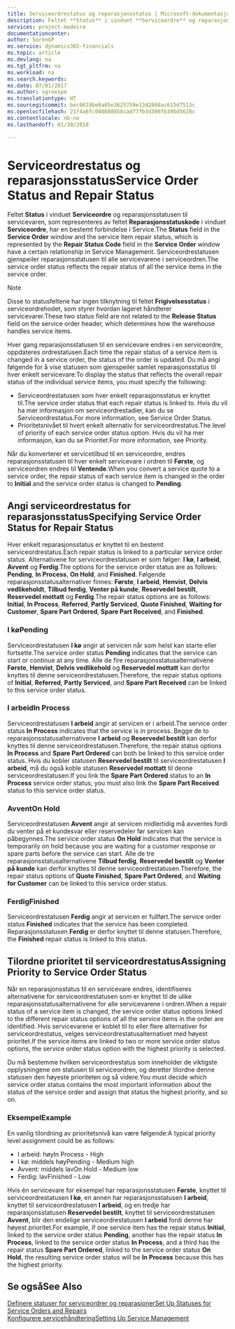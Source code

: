 ```yaml
---
title: Serviceordrestatus og reparasjonsstatus | Microsoft-dokumentasjon
description: Feltet **Status** i vinduet **Serviceordre** og reparasjonsstatusen til servicevaren, som representeres av feltet **Reparasjonsstatuskode** i vinduet **Serviceordre**, har en bestemt forbindelse i Service. Serviceordrestatusen gjenspeiler reparasjonsstatusen til alle servicevarene i serviceordren.
services: project-madeira
documentationcenter: 
author: SorenGP
ms.service: dynamics365-financials
ms.topic: article
ms.devlang: na
ms.tgt_pltfrm: na
ms.workload: na
ms.search.keywords: 
ms.date: 07/01/2017
ms.author: sgroespe
ms.translationtype: HT
ms.sourcegitcommit: bec0619be0a65e3625759e13d2866ac615d7513c
ms.openlocfilehash: 21f4a6fc048688858cad77fb3d306fb39bd5620c
ms.contentlocale: nb-no
ms.lasthandoff: 01/30/2018

---
```

# <a name="service-order-status-and-repair-status"></a><span data-ttu-id="3bb38-104">Serviceordrestatus og reparasjonsstatus</span><span class="sxs-lookup"><span data-stu-id="3bb38-104">Service Order Status and Repair Status</span></span>
<span data-ttu-id="3bb38-105">Feltet **Status** i vinduet **Serviceordre** og reparasjonsstatusen til servicevaren, som representeres av feltet **Reparasjonsstatuskode** i vinduet **Serviceordre**, har en bestemt forbindelse i Service.</span><span class="sxs-lookup"><span data-stu-id="3bb38-105">The **Status** field in the **Service Order** window and the service item repair status, which is represented by the **Repair Status Code** field in the **Service Order** window have a certain relationship in Service Management.</span></span> <span data-ttu-id="3bb38-106">Serviceordrestatusen gjenspeiler reparasjonsstatusen til alle servicevarene i serviceordren.</span><span class="sxs-lookup"><span data-stu-id="3bb38-106">The service order status reflects the repair status of all the service items in the service order.</span></span>  
  
> [!NOTE]  
>  <span data-ttu-id="3bb38-107">Disse to statusfeltene har ingen tilknytning til feltet **Frigivelsesstatus** i serviceordrehodet, som styrer hvordan lageret håndterer servicevarer.</span><span class="sxs-lookup"><span data-stu-id="3bb38-107">These two status field are not related to the **Release Status** field on the service order header, which determines how the warehouse handles service items.</span></span>  
  
 <span data-ttu-id="3bb38-108">Hver gang reparasjonsstatusen til en servicevare endres i en serviceordre, oppdateres ordrestatusen.</span><span class="sxs-lookup"><span data-stu-id="3bb38-108">Each time the repair status of a service item is changed in a service order, the status of the order is updated.</span></span> <span data-ttu-id="3bb38-109">Du må angi følgende for å vise statusen som gjenspeiler samlet reparasjonsstatus til hver enkelt servicevare:</span><span class="sxs-lookup"><span data-stu-id="3bb38-109">To display the status that reflects the overall repair status of the individual service items, you must specify the following:</span></span>  
  
* <span data-ttu-id="3bb38-110">Serviceordrestatusen som hver enkelt reparasjonsstatus er knyttet til.</span><span class="sxs-lookup"><span data-stu-id="3bb38-110">The service order status that each repair status is linked to.</span></span> <span data-ttu-id="3bb38-111">Hvis du vil ha mer informasjon om serviceordrestadier, kan du se Serviceordrestatus.</span><span class="sxs-lookup"><span data-stu-id="3bb38-111">For more information, see Service Order Status.</span></span>  
* <span data-ttu-id="3bb38-112">Prioritetsnivået til hvert enkelt alternativ for serviceordrestatus.</span><span class="sxs-lookup"><span data-stu-id="3bb38-112">The level of priority of each service order status option.</span></span> <span data-ttu-id="3bb38-113">Hvis du vil ha mer informasjon, kan du se Prioritet.</span><span class="sxs-lookup"><span data-stu-id="3bb38-113">For more information, see Priority.</span></span>  
  
 <span data-ttu-id="3bb38-114">Når du konverterer et servicetilbud til en serviceordre, endres reparasjonsstatusen til hver enkelt servicevare i ordren til **Første**, og serviceordren endres til **Ventende**.</span><span class="sxs-lookup"><span data-stu-id="3bb38-114">When you convert a service quote to a service order, the repair status of each service item is changed in the order to **Initial** and the service order status is changed to **Pending**.</span></span>  
  
## <a name="specifying-service-order-status-for-repair-status"></a><span data-ttu-id="3bb38-115">Angi serviceordrestatus for reparasjonsstatus</span><span class="sxs-lookup"><span data-stu-id="3bb38-115">Specifying Service Order Status for Repair Status</span></span>  
<span data-ttu-id="3bb38-116">Hver enkelt reparasjonsstatus er knyttet til en bestemt serviceordrestatus.</span><span class="sxs-lookup"><span data-stu-id="3bb38-116">Each repair status is linked to a particular service order status.</span></span> <span data-ttu-id="3bb38-117">Alternativene for serviceordrestatusen er som følger: **I kø**, **I arbeid**, **Avvent** og **Ferdig**.</span><span class="sxs-lookup"><span data-stu-id="3bb38-117">The options for the service order status are as follows: **Pending**, **In Process**, **On Hold**, and **Finished**.</span></span> <span data-ttu-id="3bb38-118">Følgende reparasjonsstatusalternativer finnes: **Første**, **I arbeid**, **Henvist**, **Delvis vedlikeholdt**, **Tilbud ferdig**, **Venter på kunde**, **Reservedel bestilt**, **Reservedel mottatt** og **Ferdig**.</span><span class="sxs-lookup"><span data-stu-id="3bb38-118">The repair status options are as follows: **Initial**, **In Process**, **Referred**, **Partly Serviced**, **Quote Finished**, **Waiting for Customer**, **Spare Part Ordered**, **Spare Part Received**, and **Finished**.</span></span>  
  
### <a name="pending"></a><span data-ttu-id="3bb38-119">I kø</span><span class="sxs-lookup"><span data-stu-id="3bb38-119">Pending</span></span>  
<span data-ttu-id="3bb38-120">Serviceordrestatusen **I kø** angir at servicen når som helst kan starte eller fortsette.</span><span class="sxs-lookup"><span data-stu-id="3bb38-120">The service order status **Pending** indicates that the service can start or continue at any time.</span></span> <span data-ttu-id="3bb38-121">Alle de fire reparasjonsstatusalternativene **Første**, **Henvist**, **Delvis vedlikehold** og **Reservedel mottatt** kan derfor knyttes til denne serviceordrestatusen.</span><span class="sxs-lookup"><span data-stu-id="3bb38-121">Therefore, the repair status options of **Initial**, **Referred**, **Partly Serviced**, and **Spare Part Received** can be linked to this service order status.</span></span>  
  
### <a name="in-process"></a><span data-ttu-id="3bb38-122">I arbeid</span><span class="sxs-lookup"><span data-stu-id="3bb38-122">In Process</span></span>  
<span data-ttu-id="3bb38-123">Serviceordrestatusen **I arbeid** angir at servicen er i arbeid.</span><span class="sxs-lookup"><span data-stu-id="3bb38-123">The service order status **In Process** indicates that the service is in process.</span></span> <span data-ttu-id="3bb38-124">Begge de to reparasjonsstatusalternativene **I arbeid** og **Reservedel bestilt** kan derfor knyttes til denne serviceordrestatusen.</span><span class="sxs-lookup"><span data-stu-id="3bb38-124">Therefore, the repair status options **In Process** and **Spare Part Ordered** can both be linked to this service order status.</span></span> <span data-ttu-id="3bb38-125">Hvis du kobler statusen **Reservedel bestilt** til serviceordrestatusen **I arbeid**, må du også koble statusen **Reservedel mottatt** til denne serviceordrestatusen.</span><span class="sxs-lookup"><span data-stu-id="3bb38-125">If you link the **Spare Part Ordered** status to an **In Process** service order status, you must also link the **Spare Part Received** status to this service order status.</span></span>  
  
### <a name="on-hold"></a><span data-ttu-id="3bb38-126">Avvent</span><span class="sxs-lookup"><span data-stu-id="3bb38-126">On Hold</span></span>  
<span data-ttu-id="3bb38-127">Serviceordrestatusen **Avvent** angir at servicen midlertidig må avventes fordi du venter på et kundesvar eller reservedeler før servicen kan påbegynnes.</span><span class="sxs-lookup"><span data-stu-id="3bb38-127">The service order status **On Hold** indicates that the service is temporarily on hold because you are waiting for a customer response or spare parts before the service can start.</span></span> <span data-ttu-id="3bb38-128">Alle de tre reparasjonsstatusalternativene **Tilbud ferdig**, **Reservedel bestilt** og **Venter på kunde** kan derfor knyttes til denne serviceordrestatusen.</span><span class="sxs-lookup"><span data-stu-id="3bb38-128">Therefore, the repair status options of **Quote Finished**, **Spare Part Ordered**, and **Waiting for Customer** can be linked to this service order status.</span></span>  
  
### <a name="finished"></a><span data-ttu-id="3bb38-129">Ferdig</span><span class="sxs-lookup"><span data-stu-id="3bb38-129">Finished</span></span>  
<span data-ttu-id="3bb38-130">Serviceordrestatusen **Ferdig** angir at servicen er fullført.</span><span class="sxs-lookup"><span data-stu-id="3bb38-130">The service order status **Finished** indicates that the service has been completed.</span></span> <span data-ttu-id="3bb38-131">Reparasjonsstatusen **Ferdig** er derfor knyttet til denne statusen.</span><span class="sxs-lookup"><span data-stu-id="3bb38-131">Therefore, the **Finished** repair status is linked to this status.</span></span>  
  
## <a name="assigning-priority-to-service-order-status"></a><span data-ttu-id="3bb38-132">Tilordne prioritet til serviceordrestatus</span><span class="sxs-lookup"><span data-stu-id="3bb38-132">Assigning Priority to Service Order Status</span></span>  
<span data-ttu-id="3bb38-133">Når en reparasjonsstatus til en servicevare endres, identifiseres alternativene for serviceordrestatusen som er knyttet til de ulike reparasjonsstatusalternativene for alle servicevarene i ordren.</span><span class="sxs-lookup"><span data-stu-id="3bb38-133">When a repair status of a service item is changed, the service order status options linked to the different repair status options of all the service items in the order are identified.</span></span> <span data-ttu-id="3bb38-134">Hvis servicevarene er koblet til to eller flere alternativer for serviceordrestatus, velges serviceordrestatusalternativet med høyest prioritet.</span><span class="sxs-lookup"><span data-stu-id="3bb38-134">If the service items are linked to two or more service order status options, the service order status option with the highest priority is selected.</span></span>  
  
<span data-ttu-id="3bb38-135">Du må bestemme hvilken serviceordrestatus som inneholder de viktigste opplysningene om statusen til serviceordren, og deretter tilordne denne statusen den høyeste prioriteten og så videre.</span><span class="sxs-lookup"><span data-stu-id="3bb38-135">You must decide which service order status contains the most important information about the status of the service order and assign that status the highest priority, and so on.</span></span>  
  
### <a name="example"></a><span data-ttu-id="3bb38-136">Eksempel</span><span class="sxs-lookup"><span data-stu-id="3bb38-136">Example</span></span>  
<span data-ttu-id="3bb38-137">En vanlig tilordning av prioritetsnivå kan være følgende:</span><span class="sxs-lookup"><span data-stu-id="3bb38-137">A typical priority level assignment could be as follows:</span></span>  
  
* <span data-ttu-id="3bb38-138">I arbeid: høy</span><span class="sxs-lookup"><span data-stu-id="3bb38-138">In Process - High</span></span>  
* <span data-ttu-id="3bb38-139">I kø: middels høy</span><span class="sxs-lookup"><span data-stu-id="3bb38-139">Pending - Medium high</span></span>  
* <span data-ttu-id="3bb38-140">Avvent: middels lav</span><span class="sxs-lookup"><span data-stu-id="3bb38-140">On Hold - Medium low</span></span>  
* <span data-ttu-id="3bb38-141">Ferdig: lav</span><span class="sxs-lookup"><span data-stu-id="3bb38-141">Finished - Low</span></span>  
  
<span data-ttu-id="3bb38-142">Hvis én servicevare for eksempel har reparasjonsstatusen **Første**, knyttet til serviceordrestatusen **I kø**, en annen har reparasjonsstatusen **I arbeid**, knyttet til serviceordrestatusen **I arbeid**, og en tredje har reparasjonsstatusen **Reservedel bestilt**, knyttet til serviceordrestatusen **Avvent**, blir den endelige serviceordrestatusen **I arbeid** fordi denne har høyest prioritet.</span><span class="sxs-lookup"><span data-stu-id="3bb38-142">For example, if one service item has the repair status **Initial**, linked to the service order status **Pending**, another has the repair status **In Process**, linked to the service order status **In Process**, and a third has the repair status **Spare Part Ordered**, linked to the service order status **On Hold**, the resulting service order status will be **In Process** because this has the highest priority.</span></span>  
  
## <a name="see-also"></a><span data-ttu-id="3bb38-143">Se også</span><span class="sxs-lookup"><span data-stu-id="3bb38-143">See Also</span></span>  
[<span data-ttu-id="3bb38-144">Definere statuser for serviceordrer og reparasjoner</span><span class="sxs-lookup"><span data-stu-id="3bb38-144">Set Up Statuses for Service Orders and Repairs</span></span>](service-order-repair-status.md)  
[<span data-ttu-id="3bb38-145">Konfigurere servicehåndtering</span><span class="sxs-lookup"><span data-stu-id="3bb38-145">Setting Up Service Management</span></span>](service-setup-service.md)  

